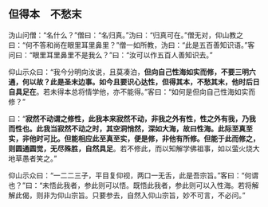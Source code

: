 ##  但得本　不愁末

沩山问僧：“名什么？”僧曰：“名归真。”沩曰：“归真可在。”僧无对，仰山教之曰：“何不答和尚在眼里耳里鼻里？”僧一如所教，沩曰：“此是五百善知识语。”客问曰：“眼里耳里鼻里不是我么？”曰：“汝可以作五百人善知识去。”

仰山示众曰：“我今分明向汝说，且莫凑泊，**但向自己性海如实而修，不要三明六通，何以故？此是圣末边事。如今且要识心达性，但得其本，不愁其末，他时后日自具足在**。若未得本总将情学他，亦不能得。”客曰：“如何是但向自己性海如实而修？”

曰：“**寂然不动谓之修性，此我本来寂然不动，非我之外有性，性之外有我，乃我而性也。此我当寂然不动之时，其空洞悄然，深如大海，故曰性海。此际至真至实，非他时可比。但能相应此至真至实，便是修，非他有所修。但能于此而修之，则圆通圆觉，无尽殊胜，自然具足**。若不修此，而以知解学佛祖事，如以萤火烧大地草愚者笑之。”

仰山示众曰：“一二二三子，平目复仰视，两口一无舌，此是吾宗旨。”客曰：“何谓也？”曰：“未悟此我者，参此则可以悟。既悟此我者，参此则可以入性海。若将解解此偈，则非为仰山宗旨。只要参去，自然入仰山宗旨，妙不可言，不必问。”
